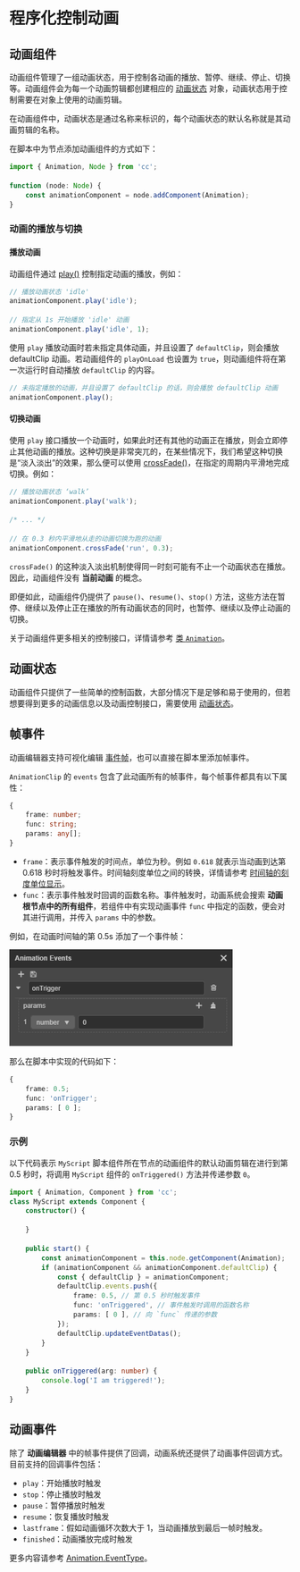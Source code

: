 # 程序化控制动画

## 动画组件

动画组件管理了一组动画状态，用于控制各动画的播放、暂停、继续、停止、切换等。动画组件会为每一个动画剪辑都创建相应的 [动画状态](animation-state.md) 对象，动画状态用于控制需要在对象上使用的动画剪辑。

在动画组件中，动画状态是通过名称来标识的，每个动画状态的默认名称就是其动画剪辑的名称。

在脚本中为节点添加动画组件的方式如下：

```ts
import { Animation, Node } from 'cc';

function (node: Node) {
    const animationComponent = node.addComponent(Animation);
}
```

### 动画的播放与切换

#### 播放动画

动画组件通过 [play()](%__APIDOC__%/zh/#/docs/3.3/zh/animation/Class/Animation?id=play) 控制指定动画的播放，例如：

```ts
// 播放动画状态 'idle'
animationComponent.play('idle');

// 指定从 1s 开始播放 'idle' 动画
animationComponent.play('idle', 1);
```

使用 `play` 播放动画时若未指定具体动画，并且设置了 `defaultClip`，则会播放 defaultClip 动画。若动画组件的 `playOnLoad` 也设置为 `true`，则动画组件将在第一次运行时自动播放 `defaultClip` 的内容。

```ts
// 未指定播放的动画，并且设置了 defaultClip 的话，则会播放 defaultClip 动画
animationComponent.play();
```

#### 切换动画

使用 `play` 接口播放一个动画时，如果此时还有其他的动画正在播放，则会立即停止其他动画的播放。这种切换是非常突兀的，在某些情况下，我们希望这种切换是“淡入淡出”的效果，那么便可以使用 [crossFade()](%__APIDOC__%/zh/#/docs/3.3/zh/animation/Class/Animation?id=crossfade)，在指定的周期内平滑地完成切换。例如：

```ts
// 播放动画状态 ‘walk’
animationComponent.play('walk');

/* ... */

// 在 0.3 秒内平滑地从走的动画切换为跑的动画
animationComponent.crossFade('run', 0.3);
```

`crossFade()` 的这种淡入淡出机制使得同一时刻可能有不止一个动画状态在播放。因此，动画组件没有 **当前动画** 的概念。

即便如此，动画组件仍提供了 `pause()`、`resume()`、`stop()` 方法，这些方法在暂停、继续以及停止正在播放的所有动画状态的同时，也暂停、继续以及停止动画的切换。

关于动画组件更多相关的控制接口，详情请参考 [类 `Animation`](%__APIDOC__%/zh/#/docs/3.3/zh/animation/Class/Animation)。

## 动画状态

动画组件只提供了一些简单的控制函数，大部分情况下是足够和易于使用的，但若想要得到更多的动画信息以及动画控制接口，需要使用 [动画状态](animation-state.md)。

## 帧事件

动画编辑器支持可视化编辑 [事件帧](animation-event.md)，也可以直接在脚本里添加帧事件。

`AnimationClip` 的 `events` 包含了此动画所有的帧事件，每个帧事件都具有以下属性：

```ts
{
    frame: number;
    func: string;
    params: any[];
}
```

- `frame`：表示事件触发的时间点，单位为秒。例如 `0.618` 就表示当动画到达第 0.618 秒时将触发事件。时间轴刻度单位之间的转换，详情请参考 [时间轴的刻度单位显示](animation-editor.md#%E6%97%B6%E9%97%B4%E8%BD%B4%E7%9A%84%E5%88%BB%E5%BA%A6%E5%8D%95%E4%BD%8D%E6%98%BE%E7%A4%BA)。
- `func`：表示事件触发时回调的函数名称。事件触发时，动画系统会搜索 **动画根节点中的所有组件**，若组件中有实现动画事件 `func` 中指定的函数，便会对其进行调用，并传入 `params` 中的参数。

例如，在动画时间轴的第 0.5s 添加了一个事件帧：

![keyframe](./animation/keyframe.png)

那么在脚本中实现的代码如下：

```ts
{
    frame: 0.5;
    func: 'onTrigger';
    params: [ 0 ];
}
```

### 示例

以下代码表示 `MyScript` 脚本组件所在节点的动画组件的默认动画剪辑在进行到第 0.5 秒时，将调用 `MyScript` 组件的 `onTriggered()` 方法并传递参数 `0`。

```ts
import { Animation, Component } from 'cc';
class MyScript extends Component {
    constructor() {

    }

    public start() {
        const animationComponent = this.node.getComponent(Animation);
        if (animationComponent && animationComponent.defaultClip) {
            const { defaultClip } = animationComponent;
            defaultClip.events.push({
                frame: 0.5, // 第 0.5 秒时触发事件
                func: 'onTriggered', // 事件触发时调用的函数名称
                params: [ 0 ], // 向 `func` 传递的参数
            });
            defaultClip.updateEventDatas();
        }
    }

    public onTriggered(arg: number) {
        console.log('I am triggered!');
    }
}
```

## 动画事件

除了 **动画编辑器** 中的帧事件提供了回调，动画系统还提供了动画事件回调方式。目前支持的回调事件包括：

- `play`：开始播放时触发
- `stop`：停止播放时触发
- `pause`：暂停播放时触发
- `resume`：恢复播放时触发
- `lastframe`：假如动画循环次数大于 1，当动画播放到最后一帧时触发。
- `finished`：动画播放完成时触发

更多内容请参考 [Animation.EventType](%__APIDOC__%/zh/#/docs/3.3/zh/animation/Class/Animation?id=eventtype)。

